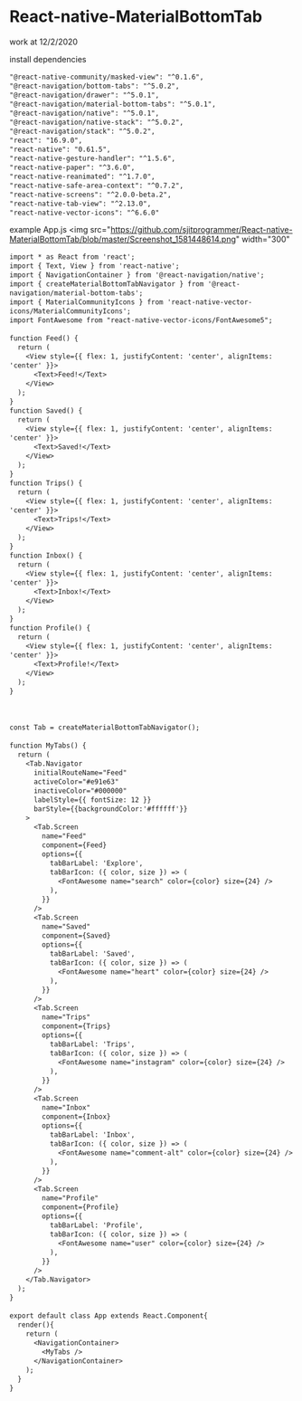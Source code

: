 # React-native-MaterialBottomTab
work at 12/2/2020

install dependencies

    "@react-native-community/masked-view": "^0.1.6",
    "@react-navigation/bottom-tabs": "^5.0.2",
    "@react-navigation/drawer": "^5.0.1",
    "@react-navigation/material-bottom-tabs": "^5.0.1",
    "@react-navigation/native": "^5.0.1",
    "@react-navigation/native-stack": "^5.0.2",
    "@react-navigation/stack": "^5.0.2",
    "react": "16.9.0",
    "react-native": "0.61.5",
    "react-native-gesture-handler": "^1.5.6",
    "react-native-paper": "^3.6.0",
    "react-native-reanimated": "^1.7.0",
    "react-native-safe-area-context": "^0.7.2",
    "react-native-screens": "^2.0.0-beta.2",
    "react-native-tab-view": "^2.13.0",
    "react-native-vector-icons": "^6.6.0"
    
example App.js
<img src="https://github.com/sjitprogrammer/React-native-MaterialBottomTab/blob/master/Screenshot_1581448614.png" width="300"
    
    import * as React from 'react';
    import { Text, View } from 'react-native';
    import { NavigationContainer } from '@react-navigation/native';
    import { createMaterialBottomTabNavigator } from '@react-navigation/material-bottom-tabs';
    import { MaterialCommunityIcons } from 'react-native-vector-icons/MaterialCommunityIcons';
    import FontAwesome from "react-native-vector-icons/FontAwesome5";

    function Feed() {
      return (
        <View style={{ flex: 1, justifyContent: 'center', alignItems: 'center' }}>
          <Text>Feed!</Text>
        </View>
      );
    }
    function Saved() {
      return (
        <View style={{ flex: 1, justifyContent: 'center', alignItems: 'center' }}>
          <Text>Saved!</Text>
        </View>
      );
    }
    function Trips() {
      return (
        <View style={{ flex: 1, justifyContent: 'center', alignItems: 'center' }}>
          <Text>Trips!</Text>
        </View>
      );
    }
    function Inbox() {
      return (
        <View style={{ flex: 1, justifyContent: 'center', alignItems: 'center' }}>
          <Text>Inbox!</Text>
        </View>
      );
    }
    function Profile() {
      return (
        <View style={{ flex: 1, justifyContent: 'center', alignItems: 'center' }}>
          <Text>Profile!</Text>
        </View>
      );
    }



    const Tab = createMaterialBottomTabNavigator();

    function MyTabs() {
      return (
        <Tab.Navigator
          initialRouteName="Feed"
          activeColor="#e91e63"
          inactiveColor="#000000"
          labelStyle={{ fontSize: 12 }}
          barStyle={{backgroundColor:'#ffffff'}}
        >
          <Tab.Screen
            name="Feed"
            component={Feed}
            options={{
              tabBarLabel: 'Explore',
              tabBarIcon: ({ color, size }) => (
                <FontAwesome name="search" color={color} size={24} />
              ),
            }}
          />
          <Tab.Screen
            name="Saved"
            component={Saved}
            options={{
              tabBarLabel: 'Saved',
              tabBarIcon: ({ color, size }) => (
                <FontAwesome name="heart" color={color} size={24} />
              ),
            }}
          />
          <Tab.Screen
            name="Trips"
            component={Trips}
            options={{
              tabBarLabel: 'Trips',
              tabBarIcon: ({ color, size }) => (
                <FontAwesome name="instagram" color={color} size={24} />
              ),
            }}
          />
          <Tab.Screen
            name="Inbox"
            component={Inbox}
            options={{
              tabBarLabel: 'Inbox',
              tabBarIcon: ({ color, size }) => (
                <FontAwesome name="comment-alt" color={color} size={24} />
              ),
            }}
          />
          <Tab.Screen
            name="Profile"
            component={Profile}
            options={{
              tabBarLabel: 'Profile',
              tabBarIcon: ({ color, size }) => (
                <FontAwesome name="user" color={color} size={24} />
              ),
            }}
          />
        </Tab.Navigator>
      );
    }

    export default class App extends React.Component{
      render(){
        return (
          <NavigationContainer>
            <MyTabs />
          </NavigationContainer>
        );
      }
    }

